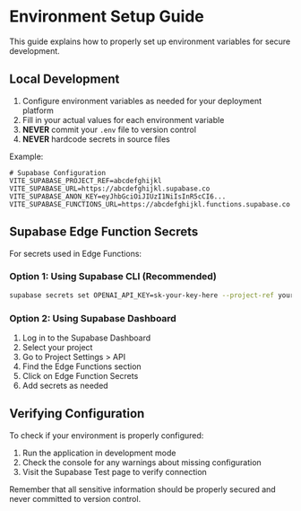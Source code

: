
# Environment Setup Guide

This guide explains how to properly set up environment variables for secure development.

## Local Development

1. Configure environment variables as needed for your deployment platform
2. Fill in your actual values for each environment variable
3. **NEVER** commit your `.env` file to version control
4. **NEVER** hardcode secrets in source files

Example:
```
# Supabase Configuration
VITE_SUPABASE_PROJECT_REF=abcdefghijkl
VITE_SUPABASE_URL=https://abcdefghijkl.supabase.co
VITE_SUPABASE_ANON_KEY=eyJhbGciOiJIUzI1NiIsInR5cCI6...
VITE_SUPABASE_FUNCTIONS_URL=https://abcdefghijkl.functions.supabase.co
```

## Supabase Edge Function Secrets

For secrets used in Edge Functions:

### Option 1: Using Supabase CLI (Recommended)

```bash
supabase secrets set OPENAI_API_KEY=sk-your-key-here --project-ref your-project-ref
```

### Option 2: Using Supabase Dashboard

1. Log in to the Supabase Dashboard
2. Select your project
3. Go to Project Settings > API
4. Find the Edge Functions section
5. Click on Edge Function Secrets
6. Add secrets as needed

## Verifying Configuration

To check if your environment is properly configured:

1. Run the application in development mode
2. Check the console for any warnings about missing configuration
3. Visit the Supabase Test page to verify connection

Remember that all sensitive information should be properly secured and never committed to version control.
